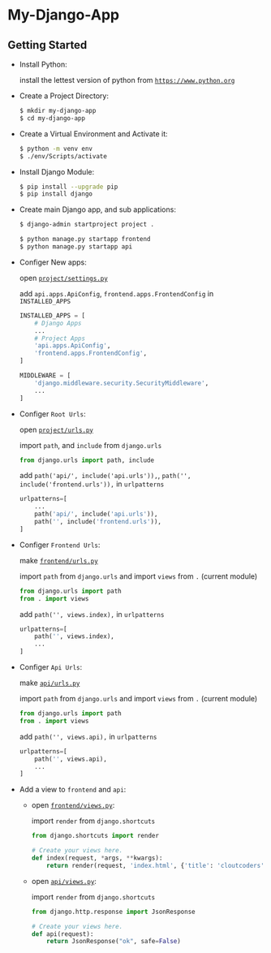 # My-Django-App

## Getting Started

- Install Python:

  install the lettest version of python from [`https://www.python.org`](https://www.python.org/downloads/)

- Create a Project Directory:

  ```bash
  $ mkdir my-django-app
  $ cd my-django-app
  ```

- Create a Virtual Environment and Activate it:

  ```bash
  $ python -m venv env
  $ ./env/Scripts/activate
  ```

- Install Django Module:

  ```bash
  $ pip install --upgrade pip
  $ pip install django
  ```

- Create main Django app, and sub applications:

  ```bash
  $ django-admin startproject project .
  ```

  ```bash
  $ python manage.py startapp frontend
  $ python manage.py startapp api
  ```

- Configer New apps:

  open [`project/settings.py`](./project/settings.py)

  add `api.apps.ApiConfig`, `frontend.apps.FrontendConfig` in `INSTALLED_APPS`

  ```python
  INSTALLED_APPS = [
      # Django Apps
      ...
      # Project Apps
      'api.apps.ApiConfig',
      'frontend.apps.FrontendConfig',
  ]

  MIDDLEWARE = [
      'django.middleware.security.SecurityMiddleware',
      ...
  ]
  ```

- Configer `Root Urls`:

  open [`project/urls.py`](./project/urls.py)

  import `path`, and `include` from `django.urls`

  ```python
  from django.urls import path, include
  ```

  add `path('api/', include('api.urls')),`, `path('', include('frontend.urls')),` in `urlpatterns`

  ```python
  urlpatterns=[
      ...
      path('api/', include('api.urls')),
      path('', include('frontend.urls')),
  ]
  ```

- Configer `Frontend Urls`:

  make [`frontend/urls.py`](./frontend/urls.py)

  import `path` from `django.urls` and import `views` from `.` (current module)

  ```python
  from django.urls import path
  from . import views
  ```

  add `path('', views.index),` in `urlpatterns`

  ```python
  urlpatterns=[
      path('', views.index),
      ...
  ]
  ```

- Configer `Api Urls`:

  make [`api/urls.py`](./frontend/urls.py)

  import `path` from `django.urls` and import `views` from `.` (current module)

  ```python
  from django.urls import path
  from . import views
  ```

  add `path('', views.api),` in `urlpatterns`

  ```python
  urlpatterns=[
      path('', views.api),
      ...
  ]
  ```

- Add a view to `frontend` and `api`:

  - open [`frontend/views.py`](./frontend/views.py):

    import `render` from `django.shortcuts`

    ```python
    from django.shortcuts import render
    ```

    ```python
    # Create your views here.
    def index(request, *args, **kwargs):
        return render(request, 'index.html', {'title': 'cloutcoders'})
    ```

  - open [`api/views.py`](./frontend/views.py):

    import `render` from `django.shortcuts`

    ```python
    from django.http.response import JsonResponse
    ```

    ```python
    # Create your views here.
    def api(request):
        return JsonResponse("ok", safe=False)
    ```
